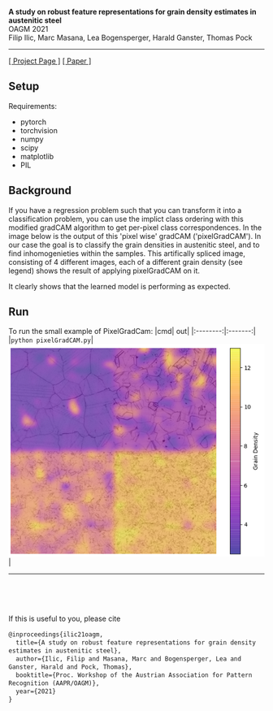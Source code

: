 
**A study on robust feature representations for grain density estimates in austenitic steel**<br>
OAGM 2021<br>
Filip Ilic, Marc Masana, Lea Bogensperger, Harald Ganster, Thomas Pock

---

[[ Project Page ]](http://f-ilic.github.io/RobustFeatureAustenit)
[[ Paper ]](https://f-ilic.github.io/papers/RobustFeatureAustenit/ilic21RobustFeatureAustenit.pdf)

## Setup
Requirements:
* pytorch
* torchvision
* numpy 
* scipy
* matplotlib 
* PIL

## Background

If you have a regression problem such that you can transform it into a classification problem, you can use the implict class ordering with this modified gradCAM algorithm to get per-pixel class correspondences.
In the image below is the output of this 'pixel wise' gradCAM ('pixelGradCAM'). In our case the goal is to classify the grain densities in austenitic steel, and to find inhomogenieties within the samples.
This artifically spliced image, consisting of 4 different images, each of a different grain density (see legend) shows the result of applying pixelGradCAM on it.

It clearly shows that the learned model is performing as expected.


## Run

To run the small example of PixelGradCam:
|cmd| out|
|:--------:|:-------:|
 |```python pixelGradCAM.py```|![output](readme_assets/output.png)|

 ---

<br><br><br>


 If this is useful to you, please cite

```
@inproceedings{ilic21oagm,
  title={A study on robust feature representations for grain density estimates in austenitic steel},
  author={Ilic, Filip and Masana, Marc and Bogensperger, Lea and Ganster, Harald and Pock, Thomas},
  booktitle={Proc. Workshop of the Austrian Association for Pattern Recognition (AAPR/OAGM)},
  year={2021}
}
```







